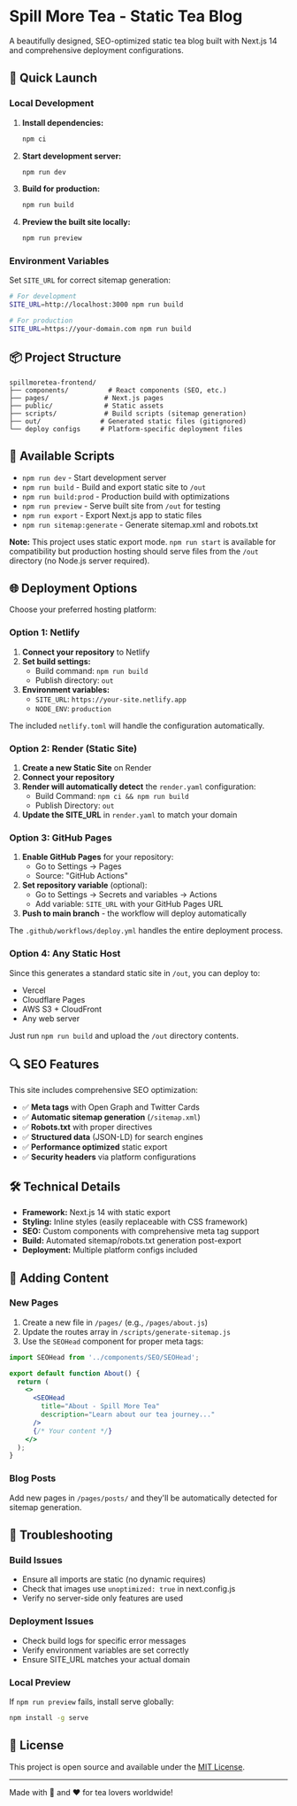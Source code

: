 # Spill More Tea - Static Tea Blog

A beautifully designed, SEO-optimized static tea blog built with Next.js 14 and comprehensive deployment configurations.

## 🚀 Quick Launch

### Local Development

1. **Install dependencies:**
   ```bash
   npm ci
   ```

2. **Start development server:**
   ```bash
   npm run dev
   ```

3. **Build for production:**
   ```bash
   npm run build
   ```

4. **Preview the built site locally:**
   ```bash
   npm run preview
   ```

### Environment Variables

Set `SITE_URL` for correct sitemap generation:

```bash
# For development
SITE_URL=http://localhost:3000 npm run build

# For production
SITE_URL=https://your-domain.com npm run build
```

## 📦 Project Structure

```
spillmoretea-frontend/
├── components/          # React components (SEO, etc.)
├── pages/              # Next.js pages
├── public/             # Static assets
├── scripts/            # Build scripts (sitemap generation)
├── out/               # Generated static files (gitignored)
└── deploy configs     # Platform-specific deployment files
```

## 🔧 Available Scripts

- `npm run dev` - Start development server
- `npm run build` - Build and export static site to `/out`
- `npm run build:prod` - Production build with optimizations
- `npm run preview` - Serve built site from `/out` for testing
- `npm run export` - Export Next.js app to static files
- `npm run sitemap:generate` - Generate sitemap.xml and robots.txt

**Note:** This project uses static export mode. `npm run start` is available for compatibility but production hosting should serve files from the `/out` directory (no Node.js server required).

## 🌐 Deployment Options

Choose your preferred hosting platform:

### Option 1: Netlify

1. **Connect your repository** to Netlify
2. **Set build settings:**
   - Build command: `npm run build`
   - Publish directory: `out`
3. **Environment variables:**
   - `SITE_URL`: `https://your-site.netlify.app`
   - `NODE_ENV`: `production`

The included `netlify.toml` will handle the configuration automatically.

### Option 2: Render (Static Site)

1. **Create a new Static Site** on Render
2. **Connect your repository**
3. **Render will automatically detect** the `render.yaml` configuration:
   - Build Command: `npm ci && npm run build`
   - Publish Directory: `out`
4. **Update the SITE_URL** in `render.yaml` to match your domain

### Option 3: GitHub Pages

1. **Enable GitHub Pages** for your repository:
   - Go to Settings → Pages
   - Source: "GitHub Actions"
2. **Set repository variable** (optional):
   - Go to Settings → Secrets and variables → Actions
   - Add variable: `SITE_URL` with your GitHub Pages URL
3. **Push to main branch** - the workflow will deploy automatically

The `.github/workflows/deploy.yml` handles the entire deployment process.

### Option 4: Any Static Host

Since this generates a standard static site in `/out`, you can deploy to:
- Vercel
- Cloudflare Pages
- AWS S3 + CloudFront
- Any web server

Just run `npm run build` and upload the `/out` directory contents.

## 🔍 SEO Features

This site includes comprehensive SEO optimization:

- ✅ **Meta tags** with Open Graph and Twitter Cards
- ✅ **Automatic sitemap generation** (`/sitemap.xml`)
- ✅ **Robots.txt** with proper directives
- ✅ **Structured data** (JSON-LD) for search engines
- ✅ **Performance optimized** static export
- ✅ **Security headers** via platform configurations

## 🛠 Technical Details

- **Framework:** Next.js 14 with static export
- **Styling:** Inline styles (easily replaceable with CSS framework)
- **SEO:** Custom components with comprehensive meta tag support
- **Build:** Automated sitemap/robots.txt generation post-export
- **Deployment:** Multiple platform configs included

## 📝 Adding Content

### New Pages

1. Create a new file in `/pages/` (e.g., `/pages/about.js`)
2. Update the routes array in `/scripts/generate-sitemap.js`
3. Use the `SEOHead` component for proper meta tags:

```jsx
import SEOHead from '../components/SEO/SEOHead';

export default function About() {
  return (
    <>
      <SEOHead 
        title="About - Spill More Tea"
        description="Learn about our tea journey..."
      />
      {/* Your content */}
    </>
  );
}
```

### Blog Posts

Add new pages in `/pages/posts/` and they'll be automatically detected for sitemap generation.

## 🚨 Troubleshooting

### Build Issues

- Ensure all imports are static (no dynamic requires)
- Check that images use `unoptimized: true` in next.config.js
- Verify no server-side only features are used

### Deployment Issues

- Check build logs for specific error messages
- Verify environment variables are set correctly
- Ensure SITE_URL matches your actual domain

### Local Preview

If `npm run preview` fails, install serve globally:
```bash
npm install -g serve
```

## 📄 License

This project is open source and available under the [MIT License](LICENSE).

---

Made with 🍵 and ❤️ for tea lovers worldwide!
